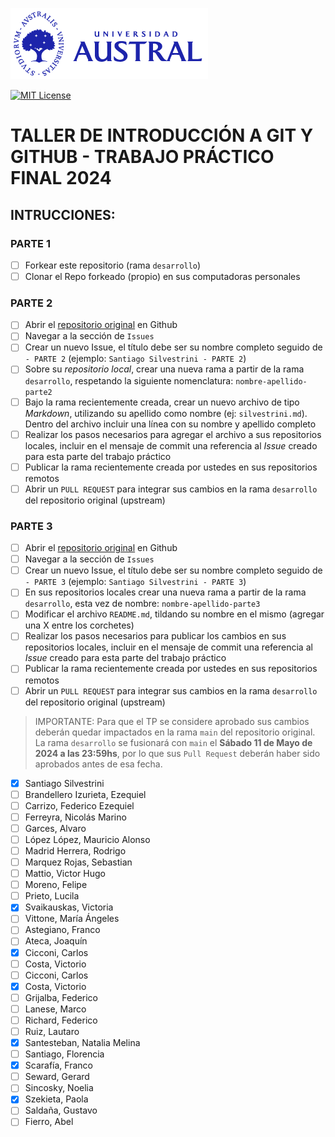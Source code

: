 ![MIT License](/images/logo-md-austral-1.png)

[![MIT License](https://img.shields.io/badge/License-MIT-green.svg)](https://choosealicense.com/licenses/mit/)

# TALLER DE INTRODUCCIÓN A GIT Y GITHUB - TRABAJO PRÁCTICO FINAL 2024

## INTRUCCIONES:

### PARTE 1

- [ ] Forkear este repositorio (rama `desarrollo`)
- [ ] Clonar el Repo forkeado (propio) en sus computadoras personales

### PARTE 2

- [ ] Abrir el [repositorio original](https://github.com/santiagosilvestrini/trabajo-final-2024) en Github
- [ ] Navegar a la sección de `Issues`
- [ ] Crear un nuevo Issue, el título debe ser su nombre completo seguido de `- PARTE 2` (ejemplo: `Santiago Silvestrini - PARTE 2`)
- [ ] Sobre su *repositorio local*, crear una nueva rama a partir de la rama `desarrollo`, respetando la siguiente nomenclatura: `nombre-apellido-parte2`
- [ ] Bajo la rama recientemente creada, crear un nuevo archivo de tipo *Markdown*, utilizando su apellido como nombre (ej: `silvestrini.md`). Dentro del archivo incluir una línea con su nombre y apellido completo
- [ ] Realizar los pasos necesarios para agregar el archivo a sus repositorios locales, incluir en el mensaje de commit una referencia al *Issue* creado para esta parte del trabajo práctico
- [ ] Publicar la rama recientemente creada por ustedes en sus repositorios remotos
- [ ] Abrir un `PULL REQUEST` para integrar sus cambios en la rama `desarrollo` del repositorio original (upstream)

### PARTE 3
- [ ] Abrir el [repositorio original](https://github.com/santiagosilvestrini/trabajo-final-2024) en Github
- [ ] Navegar a la sección de `Issues`
- [ ] Crear un nuevo Issue, el título debe ser su nombre completo seguido de `- PARTE 3` (ejemplo: `Santiago Silvestrini - PARTE 3`)
- [ ] En sus repositorios locales crear una nueva rama a partir de la rama `desarrollo`, esta vez de nombre: `nombre-apellido-parte3`
- [ ] Modificar el archivo `README.md`, tildando su nombre en el mismo (agregar una X entre los corchetes)
- [ ] Realizar los pasos necesarios para publicar los cambios en sus repositorios locales, incluir en el mensaje de commit una referencia al *Issue* creado para esta parte del trabajo práctico
- [ ] Publicar la rama recientemente creada por ustedes en sus repositorios remotos
- [ ] Abrir un `PULL REQUEST` para integrar sus cambios en la rama `desarrollo` del repositorio original (upstream)

> IMPORTANTE: Para que el TP se considere aprobado sus cambios deberán quedar impactados en la rama `main` del repositorio original. La rama `desarrollo` se fusionará con `main` el **Sábado 11 de Mayo de 2024 a las 23:59hs**, por lo que sus `Pull Request` deberán haber sido aprobados antes de esa fecha.


- [x] Santiago Silvestrini
- [ ] Brandellero Izurieta, Ezequiel
- [ ] Carrizo, Federico Ezequiel
- [ ] Ferreyra, Nicolás Marino
- [ ] Garces, Alvaro
- [ ] López López, Mauricio Alonso
- [ ] Madrid Herrera, Rodrigo
- [ ] Marquez Rojas, Sebastian
- [ ] Mattio, Victor Hugo
- [ ] Moreno, Felipe
- [ ] Prieto, Lucila
- [X] Svaikauskas, Victoria
- [ ] Vittone, María Ángeles
- [ ] Astegiano, Franco
- [ ] Ateca, Joaquín
- [x] Cicconi, Carlos
- [ ] Costa, Victorio
- [ ] Cicconi, Carlos
- [x] Costa, Victorio
- [ ] Grijalba, Federico
- [ ] Lanese, Marco
- [ ] Richard, Federico
- [ ] Ruiz, Lautaro
- [x] Santesteban, Natalia Melina
- [ ] Santiago, Florencia
- [x] Scarafía, Franco
- [ ] Seward, Gerard
- [ ] Sincosky, Noelia
- [X] Szekieta, Paola
- [ ] Saldaña, Gustavo
- [ ] Fierro, Abel
